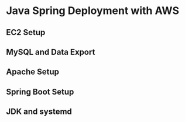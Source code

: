 # Java Spring Deployment with AWS

## EC2 Setup


## MySQL and Data Export


## Apache Setup


## Spring Boot Setup


## JDK and systemd
